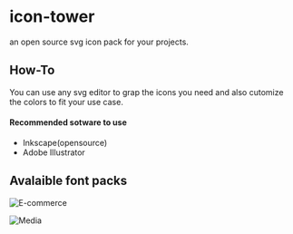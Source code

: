 


# icon-tower
an open source svg icon pack  for your projects.

## How-To 
You can use any svg editor to grap the icons you need and also cutomize the colors to 
fit your use case.

#### Recommended sotware to use
- Inkscape(opensource)
- Adobe Illustrator


## Avalaible font packs
![E-commerce](https://s25.postimg.org/f04j4aklr/ecommerce-showcase.png)


![Media](https://s25.postimg.org/a072wcez3/media.png)
